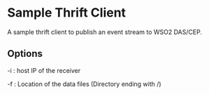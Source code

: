 # Sample Thrift Client
A sample thrift client to publish an event stream to WSO2 DAS/CEP.

## Options
-i : host IP of the receiver

-f : Location of the data files (Directory ending with /)
